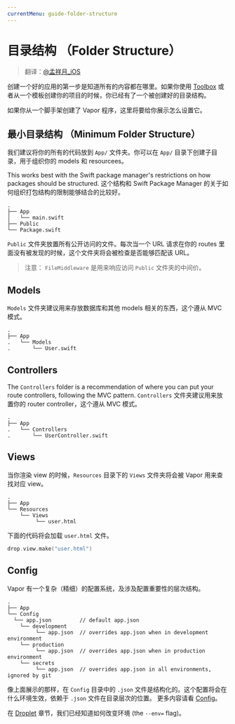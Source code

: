 ```yaml
---
currentMenu: guide-folder-structure
---
```


# 目录结构 （Folder Structure）

> 翻译：[@孟祥月_iOS](http://weibo.com/u/1750643861)

创建一个好的应用的第一步是知道所有的内容都在哪里。如果你使用 [Toolbox](../getting-started/toolbox.md) 或者从一个模板创建你的项目的时候，你已经有了一个被创建好的目录结构。

如果你从一个脚手架创建了 Vapor 程序，这里将要给你展示怎么设置它。


## 最小目录结构 （Minimum Folder Structure）

我们建议将你的所有的代码放到 `App/` 文件夹。你可以在 `App/` 目录下创建子目录，用于组织你的 models 和 resourcees。

This works best with the Swift package manager's restrictions on how packages should be structured.
这个结构和 Swift Package Manager 的关于如何组织打包结构的限制能够结合的比较好。

```
.
├── App
│   └── main.swift
├── Public
└── Package.swift
```

`Public` 文件夹放置所有公开访问的文件。每次当一个 URL 请求在你的 routes 里面没有被发现的时候，这个文件夹将会被检查是否能够匹配该 URL。

> 注意： `FileMiddleware` 是用来响应访问 `Public` 文件夹的中间价。

## Models

`Models` 文件夹建议用来存放数据库和其他 models 相关的东西，这个遵从 MVC 模式。

```
.
├── App
.   └── Models
.       └── User.swift
```

## Controllers

The `Controllers` folder is a recommendation of where you can put your route controllers, following the MVC pattern.
`Controllers` 文件夹建议用来放置你的 router controller，这个遵从 MVC 模式。

```
.
├── App
.   └── Controllers
.       └── UserController.swift
```

## Views

当你渲染 view 的时候，`Resources` 目录下的 `Views` 文件夹将会被 Vapor 用来查找对应 view。

```
.
├── App
└── Resources
    └── Views
         └── user.html
```

下面的代码将会加载 `user.html` 文件。

```swift
drop.view.make("user.html")
```

## Config

Vapor 有一个复杂（精细）的配置系统，及涉及配置重要性的层次结构。

```
.
├── App
└── Config
  └── app.json         // default app.json
    └── development
         └── app.json  // overrides app.json when in development environment
    └── production
         └── app.json  // overrides app.json when in production environment
    └── secrets
         └── app.json  // overrides app.json in all environments, ignored by git
```

像上面展示的那样，在 `Config` 目录中的 `.json` 文件是结构化的。这个配置将会在什么环境生效，依赖于 `.json` 文件在目录层次的位置。 更多内容请看 [Config](config.md)。

在 [Droplet](droplet.md) 章节，我们已经知道如何改变环境 (the `--env=` flag)。
